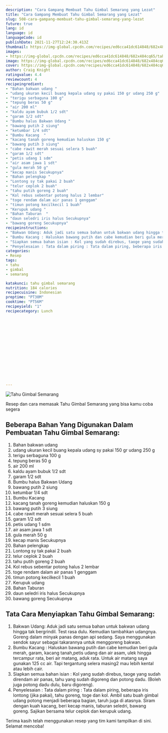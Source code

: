 ```yaml
---
description: "Cara Gampang Membuat Tahu Gimbal Semarang yang Lezat"
title: "Cara Gampang Membuat Tahu Gimbal Semarang yang Lezat"
slug: 508-cara-gampang-membuat-tahu-gimbal-semarang-yang-lezat
future: true
lang: id
language: id
languageCode: id
publishDate: 2021-11-27T12:24:30.413Z 
thumbnail: https://img-global.cpcdn.com/recipes/ed6cca41dc614848/682x484cq65/tahu-gimbal-semarang-foto-resep-utama.png
images:
- https://img-global.cpcdn.com/recipes/ed6cca41dc614848/682x484cq65/tahu-gimbal-semarang-foto-resep-utama.png
image: https://img-global.cpcdn.com/recipes/ed6cca41dc614848/682x484cq65/tahu-gimbal-semarang-foto-resep-utama.png
cover: https://img-global.cpcdn.com/recipes/ed6cca41dc614848/682x484cq65/tahu-gimbal-semarang-foto-resep-utama.png
author: Craig Knight
ratingvalue: 4.4
reviewcount: 4
recipeingredient:
- "Bahan bakwan udang "
- "udang ukuran kecil buang kepala udang sy pakai 150 gr udang 250 g"
- "terigu serbaguna 100 g"
- "tepung beras 50 g"
- "air 200 ml"
- "kaldu ayam bubuk 1/2 sdt"
- "garam 1/2 sdt"
- "Bumbu halus Bakwan Udang "
- "bawang putih 2 siung"
- "ketumbar 1/4 sdt"
- "Bumbu Kacang  "
- "kacang tanah goreng kemudian haluskan 150 g"
- "bawang putih 3 siung"
- "cabe rawit merah sesuai selera 5 buah"
- "garam 1/2 sdt"
- "petis udang 1 sdm"
- "air asam jawa 1 sdt"
- "gula merah 50 g"
- "kecap manis Secukupnya"
- "Bahan pelengkap "
- "Lontong sy tak pakai 2 buah"
- "telur ceplok 2 buah"
- "tahu putih goreng 2 buah"
- "Kol rebus sebentar potong halus 2 lembar"
- "toge rendam dalam air panas 1 genggam"
- "timun potong kecilkecil 1 buah"
- "Kerupuk udang "
- "Bahan Taburan  "
- "daun seledri iris halus Secukupnya"
- "bawang goreng Secukupnya"
recipeinstructions:
- "Bakwan Udang: Aduk jadi satu semua bahan untuk bakwan udang hingga tak bergrindil. Test rasa dulu. Kemudian tambahkan udangnya. Goreng dalam minyak panas dengan api sedang. Saya menggunakan sendok sayur sebagai takarannya untuk menggoreng bakwan."
- "Bumbu Kacang : Haluskan bawang putih dan cabe kemudian beri gula merah, garam, kacang tanah,petis udang dan air asam, ulek hingga tercampur rata, beri air matang, aduk rata. Untuk air matang saya gunakan 125 cc air. Tapi tergantung selera masing2 mau lebih kental atau lebih cair."
- "Siapkan semua bahan isian : Kol yang sudah direbus, taoge yang sudah direndam air panas, tahu yang sudah digoreng dan potong dadu. (Boleh juga potong dadu dulu, baru digoreng)."
- "Penyelesaian : Tata dalam piring : Tata dalam piring, beberapa iris lontong (jika pakai), tahu goreng, toge dan kol. Ambil satu buah gimbal udang potong menjadi beberapa bagian, taruh juga di atasnya. Siram dengan kuah kacang, beri kecap manis, taburan seledri, bawang goreng. Sajikan bersama telur ceplok dan kerupuk udang."
categories:
- Resep
tags:
- tahu
- gimbal
- semarang

katakunci: tahu gimbal semarang 
nutrition: 184 calories
recipecuisine: Indonesian
preptime: "PT30M"
cooktime: "PT56M"
recipeyield: "1"
recipecategory: Lunch


     
    
    
    
    
    
    
    
    
    
    
      
    
---
```



![Tahu Gimbal Semarang](https://img-global.cpcdn.com/recipes/ed6cca41dc614848/682x484cq65/tahu-gimbal-semarang-foto-resep-utama.png)

Resep dan cara memasak  Tahu Gimbal Semarang yang bisa kamu coba segera

<!--inarticleads1-->

## Beberapa Bahan Yang Digunakan Dalam Pembuatan Tahu Gimbal Semarang:

1. Bahan bakwan udang 
1. udang ukuran kecil buang kepala udang sy pakai 150 gr udang 250 g
1. terigu serbaguna 100 g
1. tepung beras 50 g
1. air 200 ml
1. kaldu ayam bubuk 1/2 sdt
1. garam 1/2 sdt
1. Bumbu halus Bakwan Udang 
1. bawang putih 2 siung
1. ketumbar 1/4 sdt
1. Bumbu Kacang  
1. kacang tanah goreng kemudian haluskan 150 g
1. bawang putih 3 siung
1. cabe rawit merah sesuai selera 5 buah
1. garam 1/2 sdt
1. petis udang 1 sdm
1. air asam jawa 1 sdt
1. gula merah 50 g
1. kecap manis Secukupnya
1. Bahan pelengkap 
1. Lontong sy tak pakai 2 buah
1. telur ceplok 2 buah
1. tahu putih goreng 2 buah
1. Kol rebus sebentar potong halus 2 lembar
1. toge rendam dalam air panas 1 genggam
1. timun potong kecilkecil 1 buah
1. Kerupuk udang 
1. Bahan Taburan  
1. daun seledri iris halus Secukupnya
1. bawang goreng Secukupnya



<!--inarticleads2-->

## Tata Cara Menyiapkan Tahu Gimbal Semarang:

1. Bakwan Udang: Aduk jadi satu semua bahan untuk bakwan udang hingga tak bergrindil. Test rasa dulu. Kemudian tambahkan udangnya. Goreng dalam minyak panas dengan api sedang. Saya menggunakan sendok sayur sebagai takarannya untuk menggoreng bakwan.
1. Bumbu Kacang : Haluskan bawang putih dan cabe kemudian beri gula merah, garam, kacang tanah,petis udang dan air asam, ulek hingga tercampur rata, beri air matang, aduk rata. Untuk air matang saya gunakan 125 cc air. Tapi tergantung selera masing2 mau lebih kental atau lebih cair.
1. Siapkan semua bahan isian : Kol yang sudah direbus, taoge yang sudah direndam air panas, tahu yang sudah digoreng dan potong dadu. (Boleh juga potong dadu dulu, baru digoreng).
1. Penyelesaian : Tata dalam piring : Tata dalam piring, beberapa iris lontong (jika pakai), tahu goreng, toge dan kol. Ambil satu buah gimbal udang potong menjadi beberapa bagian, taruh juga di atasnya. Siram dengan kuah kacang, beri kecap manis, taburan seledri, bawang goreng. Sajikan bersama telur ceplok dan kerupuk udang.




Terima kasih telah menggunakan resep yang tim kami tampilkan di sini. Selamat mencoba!
